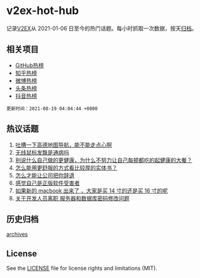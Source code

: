 # v2ex-hot-hub

 记录[V2EX](https://www.v2ex.com/)从 2021-01-06 日至今的热门话题。每小时抓取一次数据，按天[归档](archives)。
 
 ## 相关项目

- [GitHub热榜](https://github.com/snaildev/github-hot-hub)
- [知乎热榜](https://github.com/snaildev/zhihu-hot-hub)
- [微博热榜](https://github.com/snaildev/weibo-hot-hub)
- [头条热榜](https://github.com/snaildev/toutiao-hot-hub)
- [抖音热榜](https://github.com/snaildev/douyin-hot-hub)


 `更新时间：2021-08-19 04:04:44 +0800`

## 热议话题

1. [吐槽一下高德地图导航，能不能走点心啊](https://www.v2ex.com/t/796476)
1. [无线鼠标发飘是通病吗](https://www.v2ex.com/t/796529)
1. [别说什么自己做的更健康，为什么不努力让自己每顿都吃的起健康的大餐？](https://www.v2ex.com/t/796557)
1. [怎么能用更舒服的方式看比较厚的实体书？](https://www.v2ex.com/t/796457)
1. [怎么才能让公司把你辞退](https://www.v2ex.com/t/796439)
1. [感觉自己是正版软件受害者](https://www.v2ex.com/t/796466)
1. [如果新的 macbook 出来了 ，大家是买 14 寸的还是买 16 寸的呢](https://www.v2ex.com/t/796569)
1. [关于开发人员离职 服务器和数据库密码修改问题](https://www.v2ex.com/t/796552)

## 历史归档

[archives](archives)

## License

See the [LICENSE](LICENSE) file for license rights and limitations (MIT).
